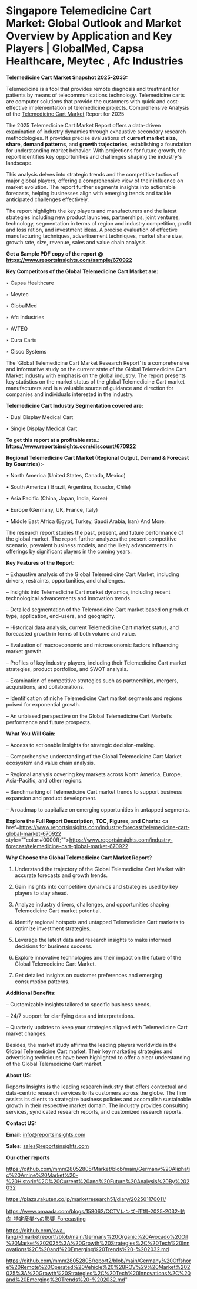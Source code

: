 # Singapore Telemedicine Cart Market: Global Outlook and Market Overview by Application and Key Players | GlobalMed, Capsa Healthcare, Meytec , Afc Industries

<strong>Telemedicine Cart Market Snapshot 2025-2033:</strong>

Telemedicine is a tool that provides remote diagnosis and treatment for patients by means of telecommunications technology. Telemedicine carts are computer solutions that provide the customers with quick and cost-effective implementation of telemedicine projects. Comprehensive Analysis of the <a href=https://www.reportsinsights.com/sample/670922>Telemedicine Cart Market</a> Report for 2025

The 2025 Telemedicine Cart Market Report offers a data-driven examination of industry dynamics through exhaustive secondary research methodologies. It provides precise evaluations of <strong>current market size, share, demand patterns</strong>, and <strong>growth trajectories</strong>, establishing a foundation for understanding market behavior. With projections for future growth, the report identifies key opportunities and challenges shaping the industry's landscape.

This analysis delves into strategic trends and the competitive tactics of major global players, offering a comprehensive view of their influence on market evolution. The report further segments insights into actionable forecasts, helping businesses align with emerging trends and tackle anticipated challenges effectively.

The report highlights the key players and manufacturers and the latest strategies including new product launches, partnerships, joint ventures, technology, segmentation in terms of region and industry competition, profit and loss ration, and investment ideas. A precise evaluation of effective manufacturing techniques, advertisement techniques, market share size, growth rate, size, revenue, sales and value chain analysis.

<strong>Get a Sample PDF copy of the report @ <a href=https://www.reportsinsights.com/sample/670922 style=color:#0000ff;>https://www.reportsinsights.com/sample/670922</a></strong>

<strong>Key Competitors of the Global Telemedicine Cart Market are:</strong>

‣ Capsa Healthcare

‣ Meytec 

‣ GlobalMed

‣ Afc Industries

‣ AVTEQ

‣ Cura Carts

‣ Cisco Systems

The ‘Global Telemedicine Cart Market Research Report’ is a comprehensive and informative study on the current state of the Global Telemedicine Cart Market industry with emphasis on the global industry. The report presents key statistics on the market status of the global Telemedicine Cart market manufacturers and is a valuable source of guidance and direction for companies and individuals interested in the industry.

<strong>Telemedicine Cart Industry Segmentation covered are:</strong>

‣ Dual Display Medical Cart

‣ Single Display Medical Cart

<strong>To get this report at a profitable rate.: <a href=https://www.reportsinsights.com/discount/670922 style=color:#0000ff;>https://www.reportsinsights.com/discount/670922</a></strong>

<strong>Regional Telemedicine Cart Market (Regional Output, Demand &amp; Forecast by Countries):-</strong>

• North America (United States, Canada, Mexico)

• South America ( Brazil, Argentina, Ecuador, Chile)

• Asia Pacific (China, Japan, India, Korea)

• Europe (Germany, UK, France, Italy)

• Middle East Africa (Egypt, Turkey, Saudi Arabia, Iran) And More.

The research report studies the past, present, and future performance of the global market. The report further analyzes the present competitive scenario, prevalent business models, and the likely advancements in offerings by significant players in the coming years.

<strong>Key Features of the Report:</strong>

– Exhaustive analysis of the Global Telemedicine Cart Market, including drivers, restraints, opportunities, and challenges.

– Insights into Telemedicine Cart market dynamics, including recent technological advancements and innovation trends.

– Detailed segmentation of the Telemedicine Cart market based on product type, application, end-users, and geography.

– Historical data analysis, current Telemedicine Cart market status, and forecasted growth in terms of both volume and value.

– Evaluation of macroeconomic and microeconomic factors influencing market growth.

– Profiles of key industry players, including their Telemedicine Cart market strategies, product portfolios, and SWOT analysis.

– Examination of competitive strategies such as partnerships, mergers, acquisitions, and collaborations.

– Identification of niche Telemedicine Cart market segments and regions poised for exponential growth.

– An unbiased perspective on the Global Telemedicine Cart Market’s performance and future prospects.

<strong>What You Will Gain:</strong>

– Access to actionable insights for strategic decision-making.

– Comprehensive understanding of the Global Telemedicine Cart Market ecosystem and value chain analysis.

– Regional analysis covering key markets across North America, Europe, Asia-Pacific, and other regions.

– Benchmarking of Telemedicine Cart market trends to support business expansion and product development.

– A roadmap to capitalize on emerging opportunities in untapped segments.

<strong>Explore the Full Report Description, TOC, Figures, and Charts:</strong>
<a href=https://www.reportsinsights.com/industry-forecast/telemedicine-cart-global-market-670922 style=""color:#0000ff;"">https://www.reportsinsights.com/industry-forecast/telemedicine-cart-global-market-670922</a>

<strong>Why Choose the Global Telemedicine Cart Market Report?</strong>

1. Understand the trajectory of the Global Telemedicine Cart Market with accurate forecasts and growth trends.

2. Gain insights into competitive dynamics and strategies used by key players to stay ahead.

3. Analyze industry drivers, challenges, and opportunities shaping Telemedicine Cart market potential.

4. Identify regional hotspots and untapped Telemedicine Cart markets to optimize investment strategies.

5. Leverage the latest data and research insights to make informed decisions for business success.

6. Explore innovative technologies and their impact on the future of the Global Telemedicine Cart Market.

7. Get detailed insights on customer preferences and emerging consumption patterns.

<strong>Additional Benefits:</strong>

– Customizable insights tailored to specific business needs.

– 24/7 support for clarifying data and interpretations.

– Quarterly updates to keep your strategies aligned with Telemedicine Cart market changes.

Besides, the market study affirms the leading players worldwide in the Global Telemedicine Cart market. Their key marketing strategies and advertising techniques have been highlighted to offer a clear understanding of the Global Telemedicine Cart market.

<strong><strong>About US</strong>:</strong>

Reports Insights is the leading research industry that offers contextual and data-centric research services to its customers across the globe. The firm assists its clients to strategize business policies and accomplish sustainable growth in their respective market domain. The industry provides consulting services, syndicated research reports, and customized research reports.

<strong>Contact US:</strong>

<p class=><b>Email:</b> <a href=mailto:info@reportsinsights.com>info@reportsinsights.com</a></p>
<p class=><b>Sales:</b> <a href=mailto:sales@reportsinsights.com>sales@reportsinsights.com</a></p>

<strong>Our other reports</strong>

<a href=https://github.com/mmm28052805/Market/blob/main/Germany%20Aliphatic%20Amine%20Market%20-%20Historic%2C%20Current%20and%20Future%20Analysis%20By%202032>https://github.com/mmm28052805/Market/blob/main/Germany%20Aliphatic%20Amine%20Market%20-%20Historic%2C%20Current%20and%20Future%20Analysis%20By%202032</a>

<a href=https://plaza.rakuten.co.jp/marketresearch51/diary/202501170011/>https://plaza.rakuten.co.jp/marketresearch51/diary/202501170011/</a>

<a href=https://www.omaada.com/blogs/158062/CCTVレンズ-市場-2025-2032-動向-特定産業への影響-Forecasting>https://www.omaada.com/blogs/158062/CCTVレンズ-市場-2025-2032-動向-特定産業への影響-Forecasting</a>

<a href=https://github.com/swa-lang/RImarketreport1/blob/main/Germany%20Organic%20Avocado%20Oil%20Market%202025%3A%20Growth%20Strategies%2C%20Tech%20Innovations%2C%20and%20Emerging%20Trends%20-%202032.md>https://github.com/swa-lang/RImarketreport1/blob/main/Germany%20Organic%20Avocado%20Oil%20Market%202025%3A%20Growth%20Strategies%2C%20Tech%20Innovations%2C%20and%20Emerging%20Trends%20-%202032.md</a>

<a href=https://github.com/mmm28052805/report2/blob/main/Germany%20Offshore%20Remote%20Operated%20Vehicle%20%28ROV%29%20Market%202025%3A%20Growth%20Strategies%2C%20Tech%20Innovations%2C%20and%20Emerging%20Trends%20-%202032.md>https://github.com/mmm28052805/report2/blob/main/Germany%20Offshore%20Remote%20Operated%20Vehicle%20%28ROV%29%20Market%202025%3A%20Growth%20Strategies%2C%20Tech%20Innovations%2C%20and%20Emerging%20Trends%20-%202032.md</a>"

